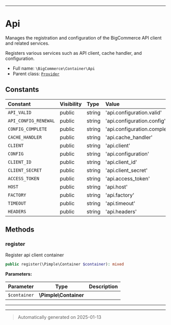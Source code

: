 ***

# Api

Manages the registration and configuration of the BigCommerce API client and related services.

Registers various services such as API client, cache handler, and configuration.

* Full name: `\BigCommerce\Container\Api`
* Parent class: [`Provider`](./classes/BigCommerce/Container/Provider.md)


## Constants

| Constant | Visibility | Type | Value |
|:---------|:-----------|:-----|:------|
|`API_VALID`|public|string|&#039;api.configuration.valid&#039;|
|`API_CONFIG_RENEWAL`|public|string|&#039;api.configuration.config&#039;|
|`CONFIG_COMPLETE`|public|string|&#039;api.configuration.complete&#039;|
|`CACHE_HANDLER`|public|string|&#039;api.cache_handler&#039;|
|`CLIENT`|public|string|&#039;api.client&#039;|
|`CONFIG`|public|string|&#039;api.configuration&#039;|
|`CLIENT_ID`|public|string|&#039;api.client_id&#039;|
|`CLIENT_SECRET`|public|string|&#039;api.client_secret&#039;|
|`ACCESS_TOKEN`|public|string|&#039;api.access_token&#039;|
|`HOST`|public|string|&#039;api.host&#039;|
|`FACTORY`|public|string|&#039;api.factory&#039;|
|`TIMEOUT`|public|string|&#039;api.timeout&#039;|
|`HEADERS`|public|string|&#039;api.headers&#039;|


## Methods


### register

Register api client container

```php
public register(\Pimple\Container $container): mixed
```








**Parameters:**

| Parameter | Type | Description |
|-----------|------|-------------|
| `$container` | **\Pimple\Container** |  |





***


***
> Automatically generated on 2025-01-13

